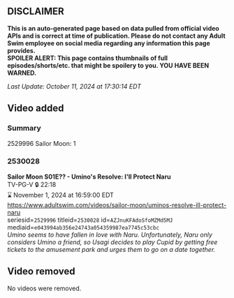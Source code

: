 ## DISCLAIMER
**This is an auto-generated page based on data pulled from official video APIs and is correct at time of publication. Please do not contact any Adult Swim employee on social media regarding any information this page provides.**  
**SPOILER ALERT: This page contains thumbnails of full episodes/shorts/etc. that might be spoilery to you. YOU HAVE BEEN WARNED.**  

_Last Update: October 11, 2024 at 17:30:14 EDT_
## Video added
### Summary
2529996 Sailor Moon: 1  
### 2530028
**Sailor Moon S01E?? - Umino's Resolve: I'll Protect Naru**  
TV-PG-V 🔒 22:18  
⌛ November 1, 2024 at 16:59:00 EDT  
https://www.adultswim.com/videos/sailor-moon/uminos-resolve-ill-protect-naru  
seriesid=`2529996` titleid=`2530028` id=`AZJnuKFAdoSfoMZMd5MJ` mediaid=`e043994ab356e24743a054359987ea7745c53cbc`  
_Umino seems to have fallen in love with Naru. Unfortunately, Naru only considers Umino a friend, so Usagi decides to play Cupid by getting free tickets to the amusement park and urges them to go on a date together._  
## Video removed
No videos were removed.  

